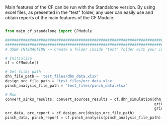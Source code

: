 Main features of the CF can be run with the Standalone version.
By using excel files, as presented in the "test" folder, any user can easily use and obtain reports of the main features of the CF Module.

```python

from main_cf_standalone import CFModule

#############################################################################################
#############################################################################################
# USER INTERACTION -> Create a folder inside "test" folder with your input data

# Initialize
cf = CFModule()

# Get files path
dhn_file_path = 'test_files/dhn_data.xlsx'
design_orc_file_path = 'test_files/orc_data.xlsx'
pinch_analysis_file_path = 'test_files/pinch_data.xlsx'

# Run
convert_sinks_results, convert_sources_results = cf.dhn_simulation(dhn_file_path,
                                                                   grid_supply_temperature=80,
                                                                   grid_return_temperature=40)
orc_data, orc_report = cf.design_orc(design_orc_file_path)
pinch_data, pinch_report = cf.pinch_analysis(pinch_analysis_file_path)

```
